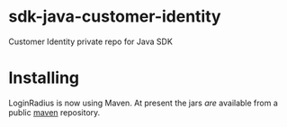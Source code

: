 # sdk-java-customer-identity
Customer Identity private repo for Java SDK

# Installing

LoginRadius is now using Maven. At present the jars *are* available from a public [maven](http://maven.apache.org/download.html) repository.
